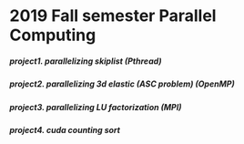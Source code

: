 # 2019 Fall semester Parallel Computing
  ##### project1. parallelizing skiplist (Pthread)
  ##### project2. parallelizing 3d elastic (ASC problem) (OpenMP)
  ##### project3. parallelizing LU factorization (MPI)
  ##### project4. cuda counting sort
